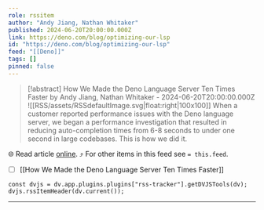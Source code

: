 ```yaml
---
role: rssitem
author: "Andy Jiang, Nathan Whitaker"
published: 2024-06-20T20:00:00.000Z
link: https://deno.com/blog/optimizing-our-lsp
id: "https://deno.com/blog/optimizing-our-lsp"
feed: "[[Deno]]"
tags: []
pinned: false
---
```


> [!abstract] How We Made the Deno Language Server Ten Times Faster by Andy Jiang, Nathan Whitaker - 2024-06-20T20:00:00.000Z
> ![[RSS/assets/RSSdefaultImage.svg|float:right|100x100]] When a customer reported performance issues with the Deno language server, we began a performance investigation that resulted in reducing auto-completion times from 6-8 seconds to under one second in large codebases. This is how we did it.

🌐 Read article [online](https://deno.com/blog/optimizing-our-lsp). ⤴ For other items in this feed see `= this.feed`.

- [ ] [[How We Made the Deno Language Server Ten Times Faster]]

~~~dataviewjs
const dvjs = dv.app.plugins.plugins["rss-tracker"].getDVJSTools(dv);
dvjs.rssItemHeader(dv.current());
~~~

- - -
